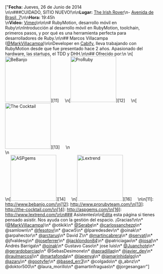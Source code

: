 ["**Fecha:** Jueves, 26 de Junio de 2014 <br/>\n\n###CUIDADO, SITIO NUEVO!\n\n**Lugar:** [The Irish Rover](http://www.theirishrover.com/)\n- [Avenida de Brasil, 7](https://www.google.com/maps/place/The+Irish+Rover/@40.4549437,-3.6936623,17z/data=!4m7!1m4!3m3!1s0xd422902b93a7b4f:0xcdf2773b21bd0810!2sAv+de+Brasil,+7!3b1!3m1!1s0x0:0xac5dccb9e6db0dd5)\n\n**Hora:** 19:45h<br/>\n**Video:** [Vimeo](https://vimeo.com/110196699)\n\n\n# RubyMotion, desarrollo móvil en Ruby\n\nIntroducción al desarrollo móvil en RubyMotion, toolchain, primeros pasos, y por qué es una herramienta perfecta para desarrolladores de Ruby.\n\n## Marcos Villacampa ([@MarkVillacampa](https://twitter.com/MarkVillacampa))\n\nDeveloper en [Cabify](http://www.cabify.es/), lleva trabajando con RubyMotion desde que fue presentado hace 2 años. Apasionado del hardware, las startups, el TDD y DHH.\n\n## Ofrecido por:\n \n[<img width='150px' src='http://madridrb.github.com/images/sponsors/bebanjo.png' alt='BeBanjo'/>][11]     \n[<img width='150px' src='http://madridrb.github.com/images/sponsors/proruby.png' alt='ProRuby'/>][12]     \n[<img width='150px' src='http://madridrb.github.com/images/sponsors/tck.png' alt='The Cocktail'/>][13]     \n<br/>\n<br/>\n[<img width='150px' src='http://madridrb.github.com/images/sponsors/aspgems.png' alt='ASPgems'/>][14]     \n[<img width='150px' src='http://madridrb.github.com/images/sponsors/lextrend.png' alt='Lextrend'/>][16]     \n\n[11]: http://www.bebanjo.com/\n[12]: http://www.prorubyteam.com/\n[13]: http://the-cocktail.com/\n[14]: http://aspgems.com/\n[16]: http://www.lextrend.com/\n\n### Asistentes\n\n[Edita](?m=edit) esta página si tienes pensado asistir. Nos ayuda con la gestión del espacio. ¡Gracias!\n\n* ([@MarkVillacampa](https://twitter.com/MarkVillacampa))\n* @otikik\n* [@Serabe](https://twitter.com/Serabe)\n* [@carlossanchezp](https://twitter.com/carlossanchezp)\n* @samlown\n* [@fesotovi](https://twitter.com/fesotovi)\n* @acw5\n* @lparedesdev\n* @oinak\n* @arpahector\n* [@arctarus](https://twitter.com/arctarus)\n* David Z\n* [@martincabrera](https://twitter.com/martincabrera)\n* [@servatj](https://twitter.com/servatj)\n* @jfvaldesg\n* [@joseferrer](https://twitter.com/joseferrer)\n* [@jacklondon84](https://twitter.com/jacklondon84)\n* @patriciagao\n* [@josal](https://twitter.com/josal)\n* Andrés Barriga\n* [@oinak](https://twitter.com/oinak)\n* Gustavo Caso\n* jose luis\n* [@Juanchote](https://twitter.com/Juanchote)\n* [@gerardobarciap](http://www.gerardobarcia.com)\n* @SebasDesimone\n* [@apradillap](https://twitter.com/apradillap)\n* [@javier_dev](https://twitter.com/javier_dev)\n* [@raulmarcosl](https://twitter.com/raulmarcosl)\n* [@martafonda](https://twitter.com/martafonda)\n* [@lapenya](https://twitter.com/lapenya)\n* [@jamarinhidalgo](https://twitter.com/jamarinhidalgo)\n* [@azaru](https://twitter.com/azaru)\n* [@gootyfer](https://twitter.com/gootyfer)\n* [@based_err3](https://twitter.com/based_err3)\n* @colgado\n* @_abnz\n* @doktor500\n* @laura_morillo\n* @amartinfraguas\n* @jorgesangarr"]